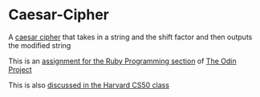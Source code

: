 # Caesar-Cipher
A [caesar cipher](https://en.wikipedia.org/wiki/Caesar_cipher) that takes in a string and the shift factor and then outputs the modified string

This is an [assignment for the Ruby Programming section](http://www.theodinproject.com/ruby-programming/building-blocks) of [The Odin Project](http://www.theodinproject.com)

This is also [discussed in the Harvard CS50 class](http://cs50.tv/2012/fall/shorts/caesar_cipher/caesar_cipher-720p.mp4)